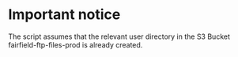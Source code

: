 # Important notice
The script assumes that the relevant user directory in the S3 Bucket fairfield-ftp-files-prod is already created.